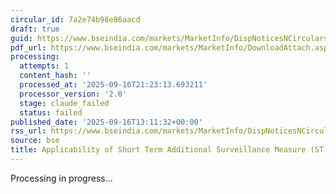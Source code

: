 ```yaml
---
circular_id: 7a2e74b98e86aacd
draft: true
guid: https://www.bseindia.com/markets/MarketInfo/DispNoticesNCirculars.aspx?Noticeid={52F7512A-70FF-4F4B-9561-2F502A4D585B}&noticeno=20250916-67&dt=09/16/2025&icount=67&totcount=79&flag=0
pdf_url: https://www.bseindia.com/markets/MarketInfo/DownloadAttach.aspx?id=20250916-67&attachedId=513a8a84-aa9b-449b-bd6a-c1c4ecbd6720
processing:
  attempts: 1
  content_hash: ''
  processed_at: '2025-09-16T21:23:13.693211'
  processor_version: '2.0'
  stage: claude_failed
  status: failed
published_date: '2025-09-16T13:11:32+00:00'
rss_url: https://www.bseindia.com/markets/MarketInfo/DispNoticesNCirculars.aspx?Noticeid={52F7512A-70FF-4F4B-9561-2F502A4D585B}&noticeno=20250916-67&dt=09/16/2025&icount=67&totcount=79&flag=0
source: bse
title: Applicability of Short Term Additional Surveillance Measure (ST-ASM)
---
```


Processing in progress...